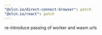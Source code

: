 ```yaml
---
"@vlcn.io/direct-connect-browser": patch
"@vlcn.io/react": patch
---
```


re-introduce passing of worker and wasm urls
